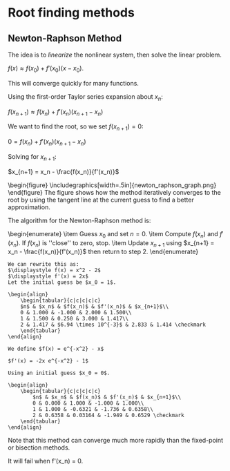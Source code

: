 # Root finding methods
## Newton-Raphson Method
The idea is to *linearize* the nonlinear system, then solve the linear problem.

$\displaystyle f(x) \approx f(x_0) + f'(x_0)(x - x_0)$.

This will converge quickly for many functions.

Using the first-order Taylor series expansion about $x_n$:

$\displaystyle f(x_{n+1}) \approx f(x_n) + f'(x_n)(x_{n+1} - x_n)$

We want to find the root, so we set $f(x_{n+1}) = 0$:

$\displaystyle 0 = f(x_n) + f'(x_n)(x_{n+1} - x_n)$

Solving for $\displaystyle x_{n+1}$: 

$x_{n+1} = x_n - \frac{f(x_n)}{f'(x_n)}$

\begin{figure}
\includegraphics[width=.5in]{newton_raphson_graph.png}
\end{figure}
The figure shows how the method iteratively converges to the root by using the tangent line at the current guess to find a better approximation.
    
The algorithm for the Newton-Raphson method is:

\begin{enumerate}
    \item Guess $\displaystyle x_0$ and set $\displaystyle n = 0$.
    \item Compute $f(x_n)$ and $f'(x_n)$. If $f(x_n)$ is ''close'' to zero, stop.
    \item Update $x_{n+1}$ using $x_{n+1} = x_n - \frac{f(x_n)}{f'(x_n)}$ then return to step 2.
\end{enumerate}

````{example} Solve $\displaystyle x^2 = 2$
We can rewrite this as:
$\displaystyle f(x) = x^2 - 2$
$\displaystyle f'(x) = 2x$
Let the initial guess be $x_0 = 1$.

\begin{align}
    \begin{tabular}{c|c|c|c|c}
    $n$ & $x_n$ & $f(x_n)$ & $f'(x_n)$ & $x_{n+1}$\\
    0 & 1.000 & -1.000 & 2.000 & 1.500\\
    1 & 1.500 & 0.250 & 3.000 & 1.417\\
    2 & 1.417 & $6.94 \times 10^{-3}$ & 2.833 & 1.414 \checkmark
    \end{tabular}
\end{align}
````

````{example} Solve $e^{-x^2} - x = 0$
We define $f(x) = e^{-x^2} - x$

$f'(x) = -2x e^{-x^2} - 1$

Using an initial guess $x_0 = 0$.

\begin{align}
    \begin{tabular}{c|c|c|c|c}
        $n$ & $x_n$ & $f(x_n)$ & $f'(x_n)$ & $x_{n+1}$\\
        0 & 0.000 & 1.000 & -1.000 & 1.000\\
        1 & 1.000 & -0.6321 & -1.736 & 0.6358\\
        2 & 0.6358 & 0.03164 & -1.949 & 0.6529 \checkmark
    \end{tabular}
\end{align}
````

Note that this method can converge much more rapidly than the fixed-point or bisection methods.

It will fail when f'(x_n) = 0.